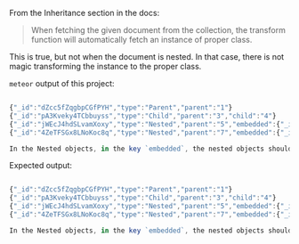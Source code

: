 From the Inheritance section in the docs:
> When fetching the given document from the collection, the transform function will automatically fetch an instance of proper class.

This is true, but not when the document is nested. In that case, there is not magic transforming the instance to the proper class.

`meteor` output of this project:

```js

{"_id":"dZcc5fZqgbpCGfPYH","type":"Parent","parent":"1"}
{"_id":"pA3Kveky4TCbbuyss","type":"Child","parent":"3","child":"4"}
{"_id":"jWEcJ4hdSLvamXoxy","type":"Nested","parent":"5","embedded":{"_id":"dZcc5fZqgbpCGfPYH","type":"Parent","parent":"1"}}
{"_id":"4ZeTFSGx8LNoKoc8q","type":"Nested","parent":"7","embedded":{"_id":"pA3Kveky4TCbbuyss","type":"Parent","parent":"3"}}

In the Nested objects, in the key `embedded`, the nested objects should cast to their types.

```

Expected output:

```js

{"_id":"dZcc5fZqgbpCGfPYH","type":"Parent","parent":"1"}
{"_id":"pA3Kveky4TCbbuyss","type":"Child","parent":"3","child":"4"}
{"_id":"jWEcJ4hdSLvamXoxy","type":"Nested","parent":"5","embedded":{"_id":"dZcc5fZqgbpCGfPYH","type":"Parent","parent":"1"}}
{"_id":"4ZeTFSGx8LNoKoc8q","type":"Nested","parent":"7","embedded":{"_id":"pA3Kveky4TCbbuyss","type":"Child","parent":"3","child":"4"}}

In the Nested objects, in the key `embedded`, the nested objects should cast to their types.

```
